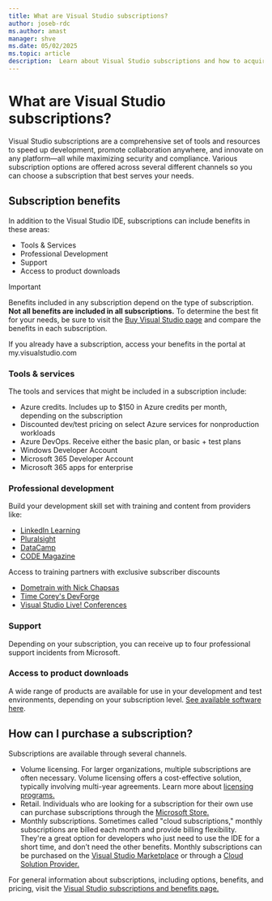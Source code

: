 ```yaml
---
title: What are Visual Studio subscriptions?
author: joseb-rdc
ms.author: amast
manager: shve
ms.date: 05/02/2025
ms.topic: article
description:  Learn about Visual Studio subscriptions and how to acquire them
---
```


# What are Visual Studio subscriptions? 

Visual Studio subscriptions are a comprehensive set of tools and resources to speed up development, promote collaboration anywhere,
and innovate on any platform—all while maximizing security and compliance. Various subscription options are offered across several different channels so you can choose a subscription that best serves your needs.  

## Subscription benefits
In addition to the Visual Studio IDE, subscriptions can include benefits in these areas:
+ Tools & Services
+ Professional Development
+ Support
+ Access to product downloads

> [!IMPORTANT]
> Benefits included in any subscription depend on the type of subscription. **Not all benefits are included in all subscriptions.** To determine the best fit for your needs, be sure to visit the [Buy Visual Studio page](https://visualstudio.microsoft.com/vs/pricing/?tab=individual) and compare the benefits in each subscription.

If you already have a subscription, access your benefits in the portal at my.visualstudio.com  

### Tools & services
The tools and services that might be included in a subscription include:
+ Azure credits. Includes up to $150 in Azure credits per month, depending on the subscription
+ Discounted dev/test pricing on select Azure services for nonproduction workloads
+ Azure DevOps. Receive either the basic plan, or basic + test plans
+ Windows Developer Account
+ Microsoft 365 Developer Account
+ Microsoft 365 apps for enterprise

### Professional development 
Build your development skill set with training and content from providers like:
+ [LinkedIn Learning](https://www.linkedin.com/learning)
+ [Pluralsight](https://learn.microsoft.com/visualstudio/subscriptions/vs-pluralsight)
+ [DataCamp](https://www.datacamp.com/)
+ [CODE Magazine](https://www.codemag.com/Magazine)

Access to training partners with exclusive subscriber discounts

+ [Dometrain with Nick Chapsas](https://dometrain.com/courses/)
+ [Time Corey's DevForge](https://www.iamtimcorey.com/devpass-business)
+ [Visual Studio Live! Conferences](https://vslive.com/Home.aspx)

### Support
Depending on your subscription, you can receive up to four professional support incidents from Microsoft.

### Access to product downloads
A wide range of products are available for use in your development and test environments, depending on your subscription level. [See available software here](https://learn.microsoft.com/visualstudio/subscriptions/product-availability). 

## How can I purchase a subscription? 
Subscriptions are available through several channels.  
+ Volume licensing. For larger organizations, multiple subscriptions are often necessary. Volume licensing offers a cost-effective solution, typically involving multi-year agreements. Learn more about [licensing programs.](https://www.microsoft.com/Licensing/licensing-programs/licensing-programs?rtc=1)
+ Retail. Individuals who are looking for a subscription for their own use can purchase subscriptions through the [Microsoft Store.](https://www.microsoft.com/store) 
+ Monthly subscriptions. Sometimes called "cloud subscriptions," monthly subscriptions are billed each month and provide billing flexibility. They're a great option for developers who just need to use the IDE for a short time, and don’t need the other benefits. Monthly subscriptions can be purchased on the [Visual Studio Marketplace](https://marketplace.visualstudio.com/subscriptions) or through a [Cloud Solution Provider.](https://appsource.microsoft.com/en-us/marketplace/partner-dir)

For general information about subscriptions, including options, benefits, and pricing, visit the [Visual Studio subscriptions and benefits page.](https://visualstudio.microsoft.com/subscriptions/)
